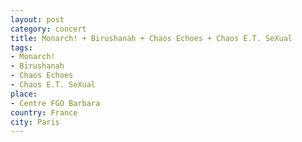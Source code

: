 ```yaml
---
layout: post
category: concert
title: Monarch! + Birushanah + Chaos Echoes + Chaos E.T. SeXual
tags: 
- Monarch!
- Birushanah
- Chaos Echoes
- Chaos E.T. SeXual
place: 
- Centre FGO Barbara
country: France
city: Paris
---
```


